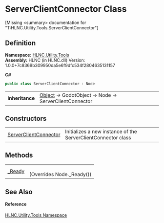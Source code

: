 # ServerClientConnector Class


\[Missing &lt;summary&gt; documentation for "T:HLNC.Utility.Tools.ServerClientConnector"\]



## Definition
**Namespace:** <a href="N_HLNC_Utility_Tools">HLNC.Utility.Tools</a>  
**Assembly:** HLNC (in HLNC.dll) Version: 1.0.0+7c8369b309950da5e6f9dfc534f2804635131157

**C#**
``` C#
public class ServerClientConnector : Node
```

<table><tr><td><strong>Inheritance</strong></td><td><a href="https://learn.microsoft.com/dotnet/api/system.object" target="_blank" rel="noopener noreferrer">Object</a>  →  GodotObject  →  Node  →  ServerClientConnector</td></tr>
</table>



## Constructors
<table>
<tr>
<td><a href="M_HLNC_Utility_Tools_ServerClientConnector__ctor">ServerClientConnector</a></td>
<td>Initializes a new instance of the ServerClientConnector class</td></tr>
</table>

## Methods
<table>
<tr>
<td><a href="M_HLNC_Utility_Tools_ServerClientConnector__Ready">_Ready</a></td>
<td><br />(Overrides Node._Ready())</td></tr>
</table>

## See Also


#### Reference
<a href="N_HLNC_Utility_Tools">HLNC.Utility.Tools Namespace</a>  

